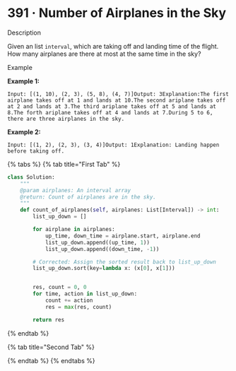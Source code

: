 # 391 · Number of Airplanes in the Sky

Description

Given an list `interval`, which are taking off and landing time of the flight. How many airplanes are there at most at the same time in the sky?

Example

**Example 1:**

```
Input: [(1, 10), (2, 3), (5, 8), (4, 7)]Output: 3Explanation:The first airplane takes off at 1 and lands at 10.The second ariplane takes off at 2 and lands at 3.The third ariplane takes off at 5 and lands at 8.The forth ariplane takes off at 4 and lands at 7.During 5 to 6, there are three airplanes in the sky.
```

**Example 2:**

```
Input: [(1, 2), (2, 3), (3, 4)]Output: 1Explanation: Landing happen before taking off.
```

{% tabs %}
{% tab title="First Tab" %}
```python
class Solution:
    """
    @param airplanes: An interval array
    @return: Count of airplanes are in the sky.
    """
    def count_of_airplanes(self, airplanes: List[Interval]) -> int:
        list_up_down = []

        for airplane in airplanes:
            up_time, down_time = airplane.start, airplane.end
            list_up_down.append((up_time, 1))
            list_up_down.append((down_time, -1))

        # Corrected: Assign the sorted result back to list_up_down
        list_up_down.sort(key=lambda x: (x[0], x[1]))


        res, count = 0, 0
        for time, action in list_up_down:
            count += action
            res = max(res, count)

        return res
```
{% endtab %}

{% tab title="Second Tab" %}

{% endtab %}
{% endtabs %}
